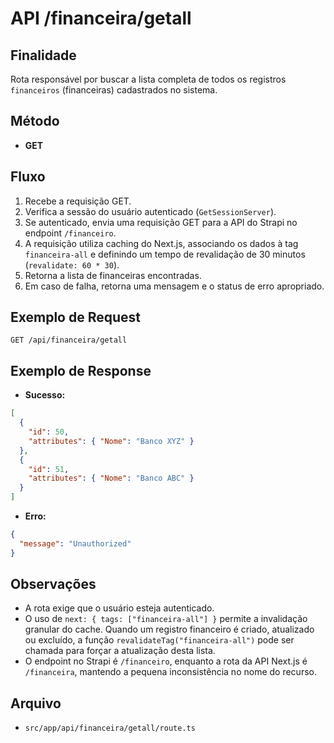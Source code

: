 # API /financeira/getall

## Finalidade
Rota responsável por buscar a lista completa de todos os registros `financeiros` (financeiras) cadastrados no sistema.

## Método
- **GET**

## Fluxo
1.  Recebe a requisição GET.
2.  Verifica a sessão do usuário autenticado (`GetSessionServer`).
3.  Se autenticado, envia uma requisição GET para a API do Strapi no endpoint `/financeiro`.
4.  A requisição utiliza caching do Next.js, associando os dados à tag `financeira-all` e definindo um tempo de revalidação de 30 minutos (`revalidate: 60 * 30`).
5.  Retorna a lista de financeiras encontradas.
6.  Em caso de falha, retorna uma mensagem e o status de erro apropriado.

## Exemplo de Request
```http
GET /api/financeira/getall
```

## Exemplo de Response
- **Sucesso:**
```json
[
  {
    "id": 50,
    "attributes": { "Nome": "Banco XYZ" }
  },
  {
    "id": 51,
    "attributes": { "Nome": "Banco ABC" }
  }
]
```
- **Erro:**
```json
{
  "message": "Unauthorized"
}
```

## Observações
- A rota exige que o usuário esteja autenticado.
- O uso de `next: { tags: ["financeira-all"] }` permite a invalidação granular do cache. Quando um registro financeiro é criado, atualizado ou excluído, a função `revalidateTag("financeira-all")` pode ser chamada para forçar a atualização desta lista.
- O endpoint no Strapi é `/financeiro`, enquanto a rota da API Next.js é `/financeira`, mantendo a pequena inconsistência no nome do recurso.

## Arquivo
- `src/app/api/financeira/getall/route.ts`
